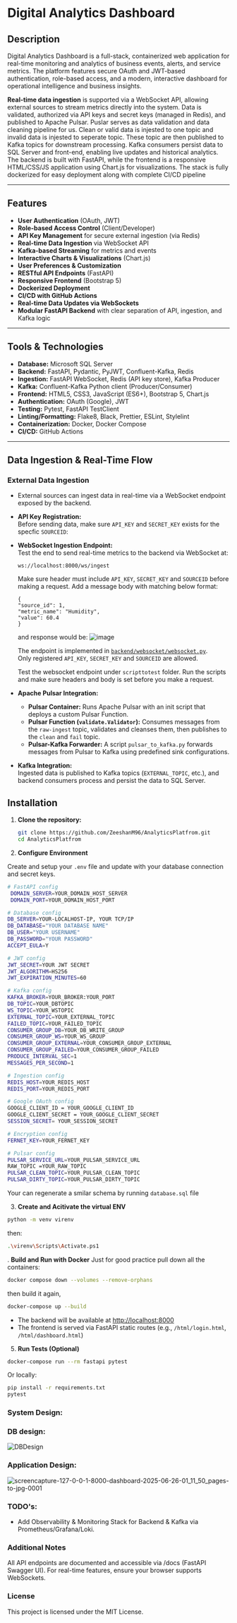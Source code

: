 # Digital Analytics Dashboard

## Description

Digital Analytics Dashboard is a full-stack, containerized web application for real-time monitoring and analytics of business events, alerts, and service metrics. The platform features secure OAuth and JWT-based authentication, role-based access, and a modern, interactive dashboard for operational intelligence and business insights.

**Real-time data ingestion** is supported via a WebSocket API, allowing external sources to stream metrics directly into the system. Data is validated, authorized via API keys and secret keys (managed in Redis), and published to Apache Pulsar. Puslar serves as data validation and data cleaning pipeline for us. Clean or valid data is injested to one topic and invalid data is injested to seperate topic. These topic are then published to Kafka topics for downstream processing. Kafka consumers persist data to SQL Server and front-end, enabling live updates and historical analytics. The backend is built with FastAPI, while the frontend is a responsive HTML/CSS/JS application using Chart.js for visualizations. The stack is fully dockerized for easy deployment along with complete CI/CD pipeline

---

## Features

- **User Authentication** (OAuth, JWT)
- **Role-based Access Control** (Client/Developer)
- **API Key Management** for secure external ingestion (via Redis)
- **Real-time Data Ingestion** via WebSocket API
- **Kafka-based Streaming** for metrics and events
- **Interactive Charts & Visualizations** (Chart.js)
- **User Preferences & Customization**
- **RESTful API Endpoints** (FastAPI)
- **Responsive Frontend** (Bootstrap 5)
- **Dockerized Deployment**
- **CI/CD with GitHub Actions**
- **Real-time Data Updates via WebSockets**
- **Modular FastAPI Backend** with clear separation of API, ingestion, and Kafka logic

---

## Tools & Technologies

- **Database:** Microsoft SQL Server
- **Backend:** FastAPI, Pydantic, PyJWT, Confluent-Kafka, Redis
- **Ingestion:** FastAPI WebSocket, Redis (API key store), Kafka Producer
- **Kafka:** Confluent-Kafka Python client (Producer/Consumer)
- **Frontend:** HTML5, CSS3, JavaScript (ES6+), Bootstrap 5, Chart.js
- **Authentication:** OAuth (Google), JWT
- **Testing:** Pytest, FastAPI TestClient
- **Linting/Formatting:** Flake8, Black, Prettier, ESLint, Stylelint
- **Containerization:** Docker, Docker Compose
- **CI/CD:** GitHub Actions

---

## Data Ingestion & Real-Time Flow

### External Data Ingestion

- External sources can ingest data in real-time via a WebSocket endpoint exposed by the backend.
- **API Key Registration:**  
  Before sending data, make sure `API_KEY` and `SECRET_KEY` exists for the specfic `SOURCEID`:

- **WebSocket Ingestion Endpoint:**  
  Test the end to send real-time metrics to the backend via WebSocket at:
  ```
  ws://localhost:8000/ws/ingest
  ```
  Make sure header must include `API_KEY`, `SECRET_KEY` and `SOURCEID` before making a request.
  Add a message body with matching below format:
  ```
  {
  "source_id": 1,
  "metric_name": "Humidity",
  "value": 60.4
  }
  ```
  and response would be:
  ![image](https://github.com/user-attachments/assets/e6c1332f-1cb5-4da0-908a-9b1998332f83)

  The endpoint is implemented in [`backend/websocket/websocket.py`](backend/websocket/websocket.py).  
  Only registered `API_KEY`, `SECRET_KEY` and `SOURCEID` are allowed.

  Test the websocket endpoint under `scripttotest` folder. Run the scripts and make sure headers and body is set before you make a request.

- **Apache Pulsar Integration:**  
  - **Pulsar Container:** Runs Apache Pulsar with an init script that deploys a custom Pulsar Function.
  - **Pulsar Function (`validate.Validator`):** Consumes messages from the `raw-ingest` topic, validates and cleanses them, then publishes to the `clean` and `fail` topic.
  - **Pulsar-Kafka Forwarder:** A script `pulsar_to_kafka.py` forwards messages from Pulsar to Kafka using predefined sink configurations.
  
- **Kafka Integration:**  
  Ingested data is published to Kafka topics (`EXTERNAL_TOPIC`, etc.), and backend consumers process and persist the data to SQL Server.


## Installation

1. **Clone the repository:**
   ```sh
   git clone https://github.com/ZeeshanM96/AnalyticsPlatfrom.git
   cd AnalyticsPlatfrom
   ```

2. **Configure Environment**

Create and setup your `.env` file and update with your database connection and secret keys.

   ```sh
   # FastAPI config
    DOMAIN_SERVER=YOUR_DOMAIN_HOST_SERVER
    DOMAIN_PORT=YOUR_DOMAIN_HOST_PORT

   # Database config
   DB_SERVER=YOUR-LOCALHOST-IP, YOUR TCP/IP
   DB_DATABASE="YOUR DATABASE NAME"
   DB_USER="YOUR USERNAME"
   DB_PASSWORD="YOUR PASSWORD"
   ACCEPT_EULA=Y

   # JWT config
   JWT_SECRET=YOUR JWT SECRET
   JWT_ALGORITHM=HS256
   JWT_EXPIRATION_MINUTES=60

   # Kafka config
   KAFKA_BROKER=YOUR_BROKER:YOUR_PORT
   DB_TOPIC=YOUR_DBTOPIC
   WS_TOPIC=YOUR_WSTOPIC
   EXTERNAL_TOPIC=YOUR_EXTERNAL_TOPIC
   FAILED_TOPIC=YOUR_FAILED_TOPIC
   CONSUMER_GROUP_DB=YOUR_DB_WRITE_GROUP
   CONSUMER_GROUP_WS=YOUR_WS_GROUP
   CONSUMER_GROUP_EXTERNAL=YOUR_CONSUMER_GROUP_EXTERNAL
   CONSUMER_GROUP_FAILED=YOUR_CONSUMER_GROUP_FAILED
   PRODUCE_INTERVAL_SEC=1
   MESSAGES_PER_SECOND=1

   # Ingestion config
   REDIS_HOST=YOUR_REDIS_HOST
   REDIS_PORT=YOUR_REDIS_PORT

   # Google OAuth config
   GOOGLE_CLIENT_ID = YOUR_GOOGLE_CLIENT_ID
   GOOGLE_CLIENT_SECRET = YOUR_GOOGLE_CLIENT_SECRET
   SESSION_SECRET= YOUR_SESSION_SECRET

   # Encryption config
   FERNET_KEY=YOUR_FERNET_KEY

   # Pulsar config
   PULSAR_SERVICE_URL=YOUR_PULSAR_SERVICE_URL
   RAW_TOPIC =YOUR_RAW_TOPIC
   PULSAR_CLEAN_TOPIC=YOUR_PULSAR_CLEAN_TOPIC
   PULSAR_DIRTY_TOPIC=YOUR_PULSAR_DIRTY_TOPIC
   ```
   Your can regenerate a smilar schema by running `database.sql` file

3. **Create and Acitivate the virtual ENV**
  ```sh
  python -m venv virenv
  ```
  then:
  ```sh
  .\virenv\Scripts\Activate.ps1
  ```
   
. **Build and Run with Docker**
   Just for good practice pull down all the containers:
   ```sh
   docker compose down --volumes --remove-orphans
   ```
   then build it again,
   ```sh
   docker-compose up --build
   ```

- The backend will be available at [http://localhost:8000](http://localhost:8000)
- The frontend is served via FastAPI static routes (e.g., `/html/login.html`, `/html/dashboard.html`)

5. **Run Tests (Optional)**

```sh
docker-compose run --rm fastapi pytest
```

Or locally:

```sh
pip install -r requirements.txt
pytest
```

### System Design:

### DB design:
![DBDesign](https://github.com/user-attachments/assets/675db00b-9468-42b6-af57-45e04794b26d)


### Application Design:
![screencapture-127-0-0-1-8000-dashboard-2025-06-26-01_11_50_pages-to-jpg-0001](https://github.com/user-attachments/assets/15a9550b-bf6c-469d-bf53-fad9c24cf846)


### TODO's:
- Add Observability & Monitoring Stack for Backend & Kafka via Prometheus/Grafana/Loki.


### Additional Notes
All API endpoints are documented and accessible via /docs (FastAPI Swagger UI).
For real-time features, ensure your browser supports WebSockets.

### License
This project is licensed under the MIT License.

